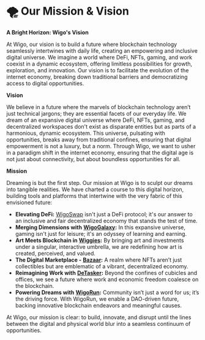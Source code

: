 # 🌪 Our Mission & Vision

**A Bright Horizon: Wigo's Vision**

At Wigo, our vision is to build a future where blockchain technology seamlessly intertwines with daily life, creating an empowering and inclusive digital universe. We imagine a world where DeFi, NFTs, gaming, and work coexist in a dynamic ecosystem, offering limitless possibilities for growth, exploration, and innovation. Our vision is to facilitate the evolution of the internet economy, breaking down traditional barriers and democratizing access to digital opportunities.

**Vision**&#x20;

We believe in a future where the marvels of blockchain technology aren’t just technical jargons; they are essential facets of our everyday life. We dream of an expansive digital universe where DeFi, NFTs, gaming, and decentralized workspaces don't exist as disparate entities but as parts of a harmonious, dynamic ecosystem. This universe, pulsating with opportunities, breaks away from traditional confines, ensuring that digital empowerment is not a luxury, but a norm. Through Wigo, we want to usher in a paradigm shift in the internet economy, ensuring that the digital age is not just about connectivity, but about boundless opportunities for all.

**Mission**&#x20;

Dreaming is but the first step. Our mission at Wigo is to sculpt our dreams into tangible realities. We have charted a course to this digital horizon, building tools and platforms that intertwine with the very fabric of this envisioned future:

* **Elevating DeFi:** [WigoSwap](../wigoswap-the-defi/overview/) isn't just a DeFi protocol; it's our answer to an inclusive and fair decentralized economy that stands the test of time.
* **Merging Dimensions with** [**WigoGalaxy**](../wigogalaxy/overview/)**:** In this expansive universe, gaming isn't just for leisure; it's an odyssey of learning and earning.
* **Art Meets Blockchain in** [**Wiggies**](../bazaar/the-wiggies/)**:** By bringing art and investments under a singular, interactive umbrella, we are redefining how art is created, perceived, and valued.
* **The Digital Marketplace -** [**Bazaar**](../bazaar/overview.md)**:** A realm where NFTs aren’t just collectibles but are emblematic of a vibrant, decentralized economy.
* **Reimagining Work with** [**DeTasker**](../developments/detasker.md)**:** Beyond the confines of cubicles and offices, we see a future where work and economic freedom coalesce on the blockchain.
* **Powering Dreams with** [**WigoRun**](../developments/wigorun.md)**:** Community isn’t just a word for us; it’s the driving force. With WigoRun, we enable a DAO-driven future, backing innovative blockchain endeavors and meaningful causes.

At Wigo, our mission is clear: to build, innovate, and disrupt until the lines between the digital and physical world blur into a seamless continuum of opportunities.
